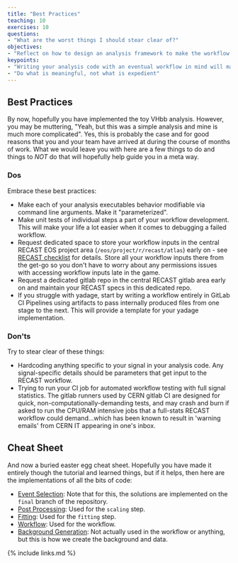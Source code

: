 ```yaml
---
title: "Best Practices"
teaching: 10
exercises: 10
questions:
- "What are the worst things I should stear clear of?"
objectives:
- "Reflect on how to design an analysis framework to make the workflow easier."
keypoints:
- "Writing your analysis code with an eventual workflow in mind will make it easier"
- "Do what is meaningful, not what is expedient"
---
```



## Best Practices
By now, hopefully you have implemented the toy VHbb analysis.  However, you may be muttering, "Yeah, but this was a simple analysis and mine is much more complicated".  Yes, this is probably the case and for good reasons that you and your team have arrived at during the course of months of work.  What we would leave you with here are a few things to do and things to *NOT* do that will hopefully help guide you in a meta way.

### Dos
Embrace these best practices:
  - Make each of your analysis executables behavior modifiable via command line arguments.  Make it "parameterized".
  - Make unit tests of individual steps a part of your workflow development. This will make your life a lot easier when it comes to debugging a failed workflow.
  - Request dedicated space to store your workflow inputs in the central RECAST EOS project area (`/eos/project/r/recast/atlas`) early on - see [RECAST checklist](https://recast-docs.web.cern.ch/recast-docs/checklist/) for details. Store all your workflow inputs there from the get-go so you don't have to worry about any permissions issues with accessing workflow inputs late in the game.
  - Request a dedicated gitlab repo in the central RECAST gitlab area early on and maintain your RECAST specs in this dedicated repo.
  - If you struggle with yadage, start by writing a workflow entirely in GitLab CI Pipelines using artifacts to pass internally produced files from one stage to the next. This will provide a template for your yadage implementation.

### Don'ts
Try to stear clear of these things:
  - Hardcoding anything specific to your signal in your analysis code. Any signal-specific details should be parameters that get input to the RECAST workflow.
  - Trying to run your CI job for automated workflow testing with full signal statistics. The gitlab runners used by CERN gitlab CI are designed for quick, non-computationally-demanding tests, and may crash and burn if asked to run the CPU/RAM intensive jobs that a full-stats RECAST workflow could demand...which has been known to result in 'warning emails' from CERN IT appearing in one's inbox.


## Cheat Sheet
And now a buried easter egg cheat sheet.  Hopefully you have made it entirely though the tutorial and learned things, but if it helps, then here are the implementations of all the bits of code:
 - [Event Selection](https://gitlab.cern.ch/recast-examples/event-selection/-/tree/final): Note that for this, the solutions are implemented on the `final` branch of the repository.
 - [Post Processing](https://gitlab.cern.ch/recast-examples/post-processing): Used for the `scaling` step.
 - [Fitting](https://gitlab.cern.ch/recast-examples/fitting): Used for the `fitting` step.
 - [Workflow](https://gitlab.cern.ch/recast-examples/workflow): Used for the workflow.
 - [Background Generation](https://gitlab.cern.ch/recast-examples/background-generation): Not actually used in the workflow or anything, but this is how we create the background and data.

{% include links.md %}

